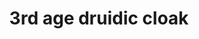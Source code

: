 ---
layout: item
title: 3rd age druidic cloak
item-id: 23345
datatable: true
id: 23345
name: "3rd age druidic cloak"
members: true
lowalch: 80000
highalch: 120000
examine: "A fabulously ancient vine cloak as worn by the druids of old."
monsters:
  - id: 8633
    name: "The Mimic"
    members: true
    combat_level: 186
    wiki_url: "https://oldschool.runescape.wiki/w/The_Mimic"
    drops:
      - quantity: "1"
        rarity: 0.00019069412662090009
    image: "https://oldschool.runescape.wiki/images/f/f3/The_Mimic.png?b45f4"
---